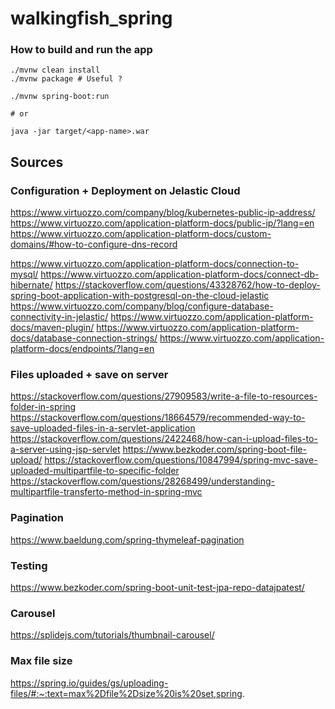 # walkingfish_spring

### How to build and run the app

```
./mvnw clean install
./mvnw package # Useful ?

./mvnw spring-boot:run

# or

java -jar target/<app-name>.war
```

## Sources
### Configuration + Deployment on Jelastic Cloud

https://www.virtuozzo.com/company/blog/kubernetes-public-ip-address/
https://www.virtuozzo.com/application-platform-docs/public-ip/?lang=en
https://www.virtuozzo.com/application-platform-docs/custom-domains/#how-to-configure-dns-record

https://www.virtuozzo.com/application-platform-docs/connection-to-mysql/
https://www.virtuozzo.com/application-platform-docs/connect-db-hibernate/
https://stackoverflow.com/questions/43328762/how-to-deploy-spring-boot-application-with-postgresql-on-the-cloud-jelastic
https://www.virtuozzo.com/company/blog/configure-database-connectivity-in-jelastic/
https://www.virtuozzo.com/application-platform-docs/maven-plugin/
https://www.virtuozzo.com/application-platform-docs/database-connection-strings/
https://www.virtuozzo.com/application-platform-docs/endpoints/?lang=en

### Files uploaded + save on server
https://stackoverflow.com/questions/27909583/write-a-file-to-resources-folder-in-spring
https://stackoverflow.com/questions/18664579/recommended-way-to-save-uploaded-files-in-a-servlet-application
https://stackoverflow.com/questions/2422468/how-can-i-upload-files-to-a-server-using-jsp-servlet
https://www.bezkoder.com/spring-boot-file-upload/
https://stackoverflow.com/questions/10847994/spring-mvc-save-uploaded-multipartfile-to-specific-folder
https://stackoverflow.com/questions/28268499/understanding-multipartfile-transferto-method-in-spring-mvc

### Pagination
https://www.baeldung.com/spring-thymeleaf-pagination

### Testing
https://www.bezkoder.com/spring-boot-unit-test-jpa-repo-datajpatest/

### Carousel
https://splidejs.com/tutorials/thumbnail-carousel/

### Max file size
https://spring.io/guides/gs/uploading-files/#:~:text=max%2Dfile%2Dsize%20is%20set,spring.